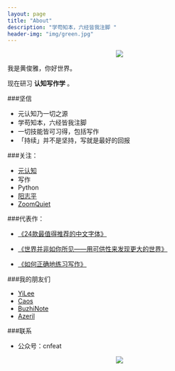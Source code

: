 ```yaml
---
layout: page
title: "About"
description: "学苟知本，六经皆我注脚 "
header-img: "img/green.jpg"
---
```



<center>
    <p><img src="http://7xlfkx.com1.z0.glb.clouddn.com/white2.jpg" align="center"></p>
</center>

我是黄俊雅，你好世界。

现在研习 **认知写作学** 。

###坚信


- 元认知乃一切之源
- 学苟知本，六经皆我注脚 
- 一切技能皆可习得，包括写作
- 「持续」并不是坚持，写就是最好的回报


###关注：


- [元认知](http://www.mesule.com/)
- 写作
- Python
- [阳志平](http://www.yangzhiping.com/)
- [ZoomQuiet](http://blog.zoomquiet.io/)




###代表作：

- [《24款最值得推荐的中文字体》](http://cnfeat.com/blog/2015/05/22/a-24-chinese-fonts/)

- [《世界并非如你所见——用可供性来发现更大的世界》](http://cnfeat.com/blog/2015/05/01/affordance/)

- [《如何正确地练习写作》](http://cnfeat.com/blog/2015/03/02/how-to-write/)


###我的朋友们

- [YiLee](http://yilee.me)
- [Caos](http://caos.me)
- [BuzhiNote](http://BuzhiNote.com)
- [Azeril](http://azeril.me)

###联系



- 公众号：cnfeat


<center>
    <p><img src="http://i173.photobucket.com/albums/w63/cnfeat/2015-08-29-2_zpsqj7po8eo.png" align="center"></p>
</center>






